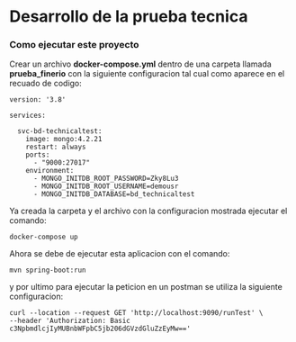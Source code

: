 # Desarrollo de la prueba tecnica

### Como ejecutar este proyecto

Crear un archivo **docker-compose.yml** dentro de una carpeta llamada **prueba_finerio** con la siguiente configuracion tal cual como aparece en el recuado de codigo:

```
version: '3.8'

services:
 
  svc-bd-technicaltest:
    image: mongo:4.2.21
    restart: always
    ports:
      - "9000:27017"
    environment:
      - MONGO_INITDB_ROOT_PASSWORD=Zky8Lu3
      - MONGO_INITDB_ROOT_USERNAME=demousr
      - MONGO_INITDB_DATABASE=bd_technicaltest
```
Ya creada la carpeta y el archivo con la configuracion mostrada ejecutar el comando:

```
docker-compose up
```


Ahora se debe de ejecutar esta aplicacion con el comando:

```
mvn spring-boot:run
```

y por ultimo para ejecutar la peticion en un postman se utiliza la siguiente configuracion:

```
curl --location --request GET 'http://localhost:9090/runTest' \
--header 'Authorization: Basic c3NpbmdlcjIyMUBnbWFpbC5jb206dGVzdGluZzEyMw=='
```